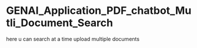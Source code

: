 # GENAI_Application_PDF_chatbot_Mutli_Document_Search
here u can search at a time upload multiple documents 
